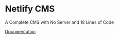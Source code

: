 # Netlify CMS
A Complete CMS with No Server and 18 Lines of Code

[Documentation](https://www.netlify.com/blog/2017/08/17/a-complete-cms-with-no-server-and-18-lines-of-code/)
